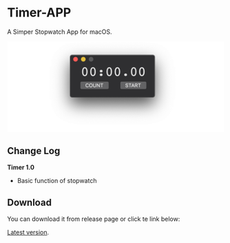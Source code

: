 # Timer-APP

A Simper Stopwatch App for macOS.

![image-20190226195212060](img/image-20190226195212060.png)

## Change Log

**Timer 1.0**

- Basic function of stopwatch

## Download

You can download it from release page or click te link below:

[Latest version]().

